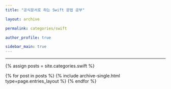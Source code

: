 ```yaml
---
title: "공식문서로 하는 Swift 문법 공부"

layout: archive

permalink: categories/swift

author_profile: true

sidebar_main: true
---
```


<!-- 공백이 포함되어 있는 카테고리 이름의 경우 site.categories.['a b c'] 이런식으로! -->

---

{% assign posts = site.categories.swift %}

{% for post in posts %} {% include archive-single.html type=page.entries_layout %} {% endfor %}
